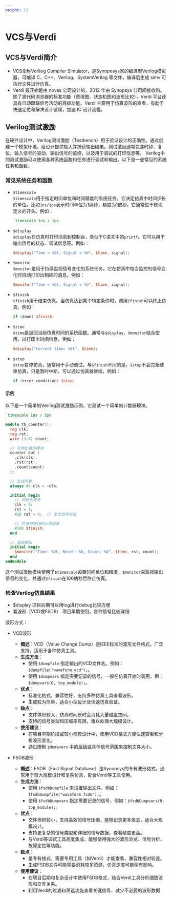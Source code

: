 ```yaml
---
weight: 11
---
```


# VCS与Verdi

## VCS与Verdi简介

* VCS全称Verilog Compiler Simulator，是Synoposys家的编译型Verilog模拟器，可编译 C、C++、Verilog、SystemVerilog 等文件，编译后生成 simv 可执行文件进行仿真。
* Verdi 最开始是由 novas 公司设计的，2012 年由 Synopsys 公司间接收购。除了源代码浏览器的标准功能（原理图、状态机图和波形比较），Verdi 平台还具有自动跟踪信号活动的高级功能。Verdi 主要用于仿真波形的查看，有助于快速定位和解决设计错误，加速 IC 设计流程。

## Verilog测试激励
在硬件设计中，Verilog测试激励（Testbench）用于验证设计的正确性。通过创建一个模拟环境，给设计提供输入并捕获输出结果。测试激励通常包含时钟、复位、输入信号的驱动，输出信号的监控，以及用于调试的打印信息等。
Verilog中的测试激励可以使用各种系统函数和任务进行调试和输出。以下是一些常见的系统任务和函数。

### 常见系统任务和函数
* `$timescale`  
  `$timescale`用于指定时间单位和时间精度的系统任务。它决定仿真中时间步长的单位，比如`1ns/1ps`表示时间单位为1纳秒，精度为1皮秒。它通常位于模块定义的开头。例如：
  ```verilog
  `timescale 1ns / 1ps
  ```

* `$display`  
  `$display`在仿真时打印消息到控制台，类似于C语言中的`printf`。它可以用于输出信号的状态、调试信息等。例如：
  ```verilog
  $display("Time = %0t, Signal = %b", $time, signal);
  ```

* `$monitor`  
  `$monitor`是用于持续监视信号变化的系统任务。它在仿真中每当监控的信号变化时自动打印出相应的消息。例如：
  ```verilog
  $monitor("Time = %0t, Signal = %b", $time, signal);
  ```

* `$finish`  
  `$finish`用于结束仿真。当仿真达到某个特定条件时，调用`$finish`可以终止仿真。例如：
  ```verilog
  if (done) $finish;
  ```

* `$time`  
  `$time`是返回当前仿真时间的系统函数。通常与`$display`、`$monitor`结合使用，以打印出时间信息。例如：
  ```verilog
  $display("Current time: %0t", $time);
  ```

* `$stop`  
  `$stop`暂停仿真，通常用于手动调试。与`$finish`不同的是，`$stop`不会完全结束仿真，只是暂时中断，可以通过仿真器继续。例如：
  ```verilog
  if (error_condition) $stop;
  ```
#### 示例
以下是一个简单的Verilog测试激励示例，它测试一个简单的计数器模块。

```verilog
`timescale 1ns / 1ps

module tb_counter();
  reg clk;
  reg rst;
  wire [3:0] count;

  // 实例化被测模块
  counter dut (
    .clk(clk),
    .rst(rst),
    .count(count)
  );

  // 生成时钟
  always #5 clk = ~clk;

  initial begin
    // 初始化信号
    clk = 0;
    rst = 1;
    #10 rst = 0;  // 复位信号拉低

    // 仿真持续100ns后结束
    #100 $finish;
  end

  // 监控输出
  initial begin
    $monitor("Time: %0t, Reset: %b, Count: %d", $time, rst, count);
  end
endmodule
```

这个测试激励模块使用了``$timescale``设置时间单位和精度，`$monitor`来监视输出信号的变化，并通过`$finish`在100纳秒后终止仿真。

### 检查Verilog仿真结果
* $display
项目后期可以用log进行debug比较方便
* 看波形（VCD或FSDB）
项目早期使用，各种信号比较详细

波形方式：

* VCD波形
   - **概述**：VCD（Value Change Dump）是IEEE标准的波形文件格式，广泛支持，适用于各种仿真工具。
   - **生成方法**：
     - 使用 `$dumpfile` 指定输出的VCD文件名，例如：`$dumpfile("waveform.vcd");`。
     - 使用 `$dumpvars` 指定需要记录的信号，一般在仿真开始时调用，例：`$dumpvars(0, top_module);`。
   - **优点**：
     - 标准化格式，兼容性好，支持多种仿真工具查看波形。
     - 生成较为简单，适合小型设计及快速仿真验证。
   - **缺点**：
     - 文件体积较大，仿真时间长时会消耗大量磁盘空间。
     - 支持的信号类型和压缩率有限，难以处理大规模设计。
   - **使用建议**：
     - 在项目早期阶段或较小规模设计中，使用VCD格式方便快速查看和分析波形变化。
     - 通过限制 `$dumpvars` 中的层级或具体信号范围来控制文件大小。

* FSDB波形
   - **概述**：FSDB（Fast Signal Database）是Synopsys的专有波形格式，通常用于较大规模设计和复杂仿真，配合Verdi等工具使用。
   - **生成方法**：
     - 使用 `$fsdbDumpfile` 来设置输出文件，例如：`$fsdbDumpfile("waveform.fsdb");`。
     - 使用 `$fsdbDumpvars` 指定需要记录的信号，例如：`$fsdbDumpvars(0, top_module);`。
   - **优点**：
     - 文件体积较小，支持高效的信号压缩，能够记录更多信息，适合大规模设计。
     - 支持更复杂的信号类型和详细的信号数据，查看精度更高。
     - 与Verdi等调试工具高度集成，能够使用强大的波形浏览、信号分析、故障定位等功能。
   - **缺点**：
     - 是专有格式，需要专用工具（如Verdi）才能查看，兼容性相对较差。
     - 生成FSDB文件可能需要消耗较多资源，仿真速度可能稍有影响。
   - **使用建议**：
     - 在项目后期和复杂设计中使用FSDB格式，结合Verdi工具分析细致波形和交互关系。
     - 利用Verdi的过滤和筛选功能查看关键信号，减少不必要的波形数据
